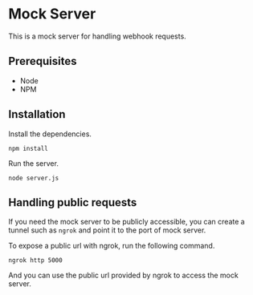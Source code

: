 # Mock Server

This is a mock server for handling webhook requests.

## Prerequisites

- Node
- NPM

## Installation

Install the dependencies.

```
npm install
```

Run the server.

```
node server.js
```

## Handling public requests

If you need the mock server to be publicly accessible, you can create a tunnel such as `ngrok` and point it to the port of mock server.

To expose a public url with ngrok, run the following command.

```
ngrok http 5000
```

And you can use the public url provided by ngrok to access the mock server.
